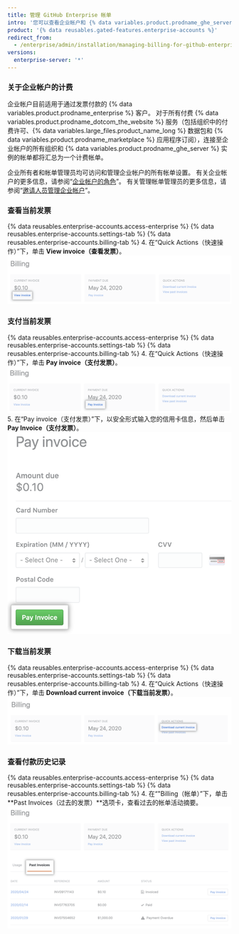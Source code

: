 ```yaml
---
title: 管理 GitHub Enterprise 帐单
intro: '您可以查看企业帐户和 {% data variables.product.prodname_ghe_server %} 实例的许可使用情况、发票、付款历史记录及其他帐单信息。'
product: '{% data reusables.gated-features.enterprise-accounts %}'
redirect_from:
  - /enterprise/admin/installation/managing-billing-for-github-enterprise
versions:
  enterprise-server: '*'
---
```


### 关于企业帐户的计费

企业帐户目前适用于通过发票付款的 {% data variables.product.prodname_enterprise %} 客户。 对于所有付费 {% data variables.product.prodname_dotcom_the_website %} 服务（包括组织中的付费许可、{% data variables.large_files.product_name_long %} 数据包和 {% data variables.product.prodname_marketplace %} 应用程序订阅），连接至企业帐户的所有组织和 {% data variables.product.prodname_ghe_server %} 实例的帐单都将汇总为一个计费帐单。

企业所有者和帐单管理员均可访问和管理企业帐户的所有帐单设置。 有关企业帐户的更多信息，请参阅“[企业帐户的角色](/github/setting-up-and-managing-your-enterprise-account/roles-for-an-enterprise-account)”。 有关管理帐单管理员的更多信息，请参阅“[邀请人员管理企业帐户](/github/setting-up-and-managing-your-enterprise-account/inviting-people-to-manage-your-enterprise-account)”。

### 查看当前发票

{% data reusables.enterprise-accounts.access-enterprise %}
{% data reusables.enterprise-accounts.settings-tab %}
{% data reusables.enterprise-accounts.billing-tab %}
4. 在“Quick Actions（快速操作）”下，单击 **View invoice（查看发票）**。 ![查看发票链接](/assets/images/help/business-accounts/view-invoice-link.png)

### 支付当前发票

{% data reusables.enterprise-accounts.access-enterprise %}
{% data reusables.enterprise-accounts.settings-tab %}
{% data reusables.enterprise-accounts.billing-tab %}
4. 在“Quick Actions（快速操作）”下，单击 **Pay invoice（支付发票）**。 ![支付发票链接](/assets/images/help/business-accounts/pay-invoice-link.png)
5. 在“Pay invoice（支付发票）”下，以安全形式输入您的信用卡信息，然后单击 **Pay Invoice（支付发票）**。 ![确认和支付发票](/assets/images/help/business-accounts/pay-invoice.png)

### 下载当前发票

{% data reusables.enterprise-accounts.access-enterprise %}
{% data reusables.enterprise-accounts.settings-tab %}
{% data reusables.enterprise-accounts.billing-tab %}
4. 在“Quick Actions（快速操作）”下，单击 **Download current invoice（下载当前发票）**。 ![下载当前发票链接](/assets/images/help/business-accounts/download-current-invoice.png)

### 查看付款历史记录

{% data reusables.enterprise-accounts.access-enterprise %}
{% data reusables.enterprise-accounts.settings-tab %}
{% data reusables.enterprise-accounts.billing-tab %}
4. 在“"Billing（帐单）”下，单击 **Past Invoices（过去的发票）**选项卡，查看过去的帐单活动摘要。 ![查看付款历史记录选项卡](/assets/images/help/business-accounts/view-payment-history.png)
